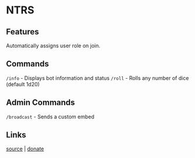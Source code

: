 # NTRS

## Features
Automatically assigns user role on join.

## Commands
`/info` - Displays bot information and status
`/roll` - Rolls any number of dice (default 1d20)

## Admin Commands
`/broadcast` - Sends a custom embed

## Links
[source](https://github.com/novalastix/NTRS) | [donate](https://ko-fi.com/novalastix)